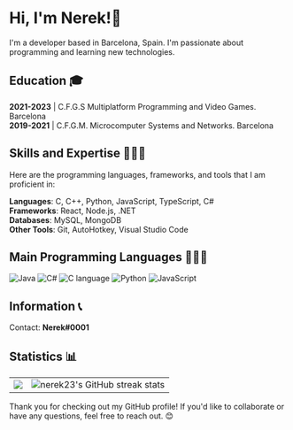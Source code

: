 # Hi, I'm Nerek!👋

I'm a developer based in Barcelona, Spain. I'm passionate about programming and learning new technologies.

## Education 🎓

**2021-2023** | C.F.G.S Multiplatform Programming and Video Games. Barcelona
<br>
**2019-2021** | C.F.G.M. Microcomputer Systems and Networks. Barcelona

## Skills and Expertise 👨🏻‍💻

Here are the programming languages, frameworks, and tools that I am proficient in:
 
 **Languages**: C, C++, Python, JavaScript, TypeScript, C#
 <br>
 **Frameworks**: React, Node.js, .NET
 <br>
 **Databases**: MySQL, MongoDB
 <br>
 **Other Tools**: Git, AutoHotkey, Visual Studio Code

## Main Programming Languages 👨🏻‍💻
![Java](https://img.shields.io/badge/java-%23ED8B00.svg?style=for-the-badge&logo=java&logoColor=white)
![C#](https://img.shields.io/badge/c%23-%23239120.svg?&style=for-the-badge&logo=c-sharp&logoColor=white)
![C language](https://img.shields.io/badge/c%20-%2300599C.svg?&style=for-the-badge&logo=c&logoColor=white)
![Python](https://img.shields.io/badge/python-%233776AB.svg?&style=for-the-badge&logo=python&logoColor=white)
![JavaScript](https://img.shields.io/badge/javascript-%23323330.svg?&style=for-the-badge&logo=javascript&logoColor=%23F7DF1E)

## Information 📞
  Contact: **Nerek#0001**


## Statistics 📊

<table style="border-collapse: collapse;">
  <tr>
        <td align="right" style="border: none;">
      <img src="https://github-readme-stats.vercel.app/api?username=Nerek23&show_icons=true&theme=dark&hide_border=true&count_private=true&include_all_commits=true">
    </td>
    <td align="left" style="border: none;">
      <img src="https://github-readme-streak-stats.herokuapp.com/?user=nerek23&theme=dark&hide_border=true" alt="nerek23's GitHub streak stats">
    </td>

  </tr>
</table>

Thank you for checking out my GitHub profile! If you'd like to collaborate or have any questions, feel free to reach out. 😊
